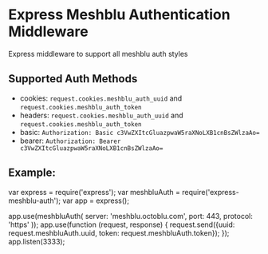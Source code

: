 # Express Meshblu Authentication Middleware
Express middleware to support all meshblu auth styles

## Supported Auth Methods

* cookies: `request.cookies.meshblu_auth_uuid` and `request.cookies.meshblu_auth_token`
* headers: `request.cookies.meshblu_auth_uuid` and `request.cookies.meshblu_auth_token`
* basic: `Authorization: Basic c3VwZXItcGluazpwaW5raXNoLXB1cnBsZWlzaAo=`
* bearer: `Authorization: Bearer c3VwZXItcGluazpwaW5raXNoLXB1cnBsZWlzaAo=`

## Example:
  var express = require('express');
  var meshbluAuth = require('express-meshblu-auth');
  var app = express();

  app.use(meshbluAuth(
    server: 'meshblu.octoblu.com',
    port: 443,
    protocol: 'https'
  ));
  app.use(function (request, response) {
    request.send({uuid: request.meshbluAuth.uuid, token: request.meshbluAuth.token});
  });
  app.listen(3333);
